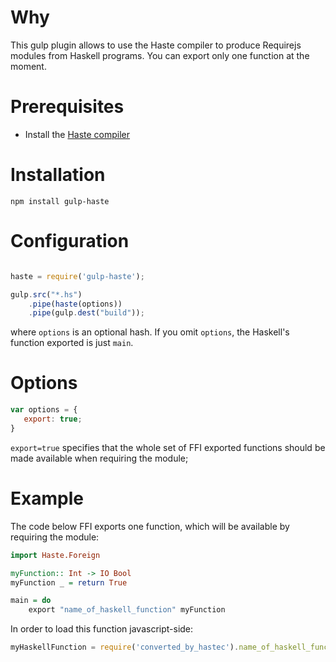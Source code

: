 
# Why

This gulp plugin allows to use the Haste compiler to produce Requirejs modules from Haskell programs. You can export only one function at the moment.

# Prerequisites

* Install the [Haste compiler](https://github.com/valderman/haste-compiler)

# Installation

```
npm install gulp-haste
```

# Configuration

```javascript

haste = require('gulp-haste');

gulp.src("*.hs")
    .pipe(haste(options))
    .pipe(gulp.dest("build"));
```

where `options` is an optional hash. If you omit `options`, the Haskell's function exported is just `main`.

# Options

```javascript
var options = {
   export: true;
}
```

`export=true` specifies that the whole set of FFI exported functions should be made available when requiring the module; 

# Example
The code below FFI exports one function, which will be available by requiring the module:

```haskell
import Haste.Foreign

myFunction:: Int -> IO Bool
myFunction _ = return True

main = do 
    export "name_of_haskell_function" myFunction 
```

In order to load this function javascript-side:

```javascript
myHaskellFunction = require('converted_by_hastec').name_of_haskell_function
```


